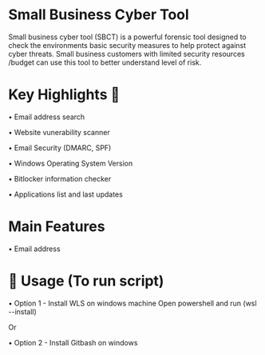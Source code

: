 # Small Business Cyber Tool

Small business cyber tool (SBCT) is a powerful forensic tool designed to check the environments
basic security measures to help protect against cyber threats. Small business customers with limited
security resources /budget can use this tool to better understand level of risk.

# Key Highlights :mag_right:

&#8226; Email address search

&#8226; Website vunerability scanner

&#8226; Email Security (DMARC, SPF)

&#8226; Windows Operating System Version 

&#8226; Bitlocker information checker

&#8226; Applications list and last updates  


# Main Features

&#8226; Email address


# :rocket: Usage  (To run script)

&#8226; Option 1 - Install WLS on windows machine 
Open powershell and run 
(wsl --install)

Or

&#8226; Option 2 - Install Gitbash on windows
